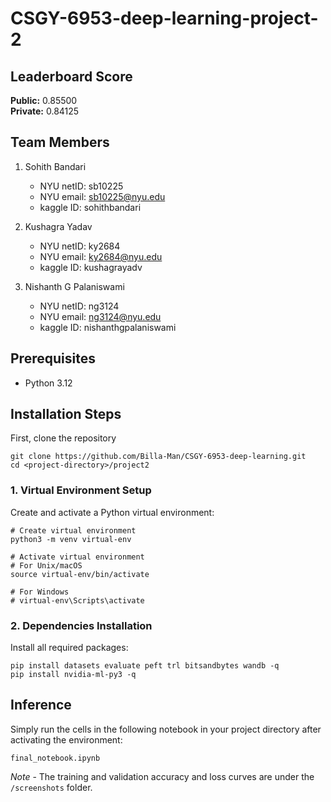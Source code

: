 # CSGY-6953-deep-learning-project-2

## Leaderboard Score
**Public:** 0.85500 <br>
**Private:** 0.84125

## Team Members

1. Sohith Bandari
   * NYU netID: sb10225
   * NYU email: sb10225@nyu.edu
   * kaggle ID: sohithbandari

2. Kushagra Yadav 
   * NYU netID: ky2684
   * NYU email: ky2684@nyu.edu
   * kaggle ID: kushagrayadv
  
3. Nishanth G Palaniswami
   * NYU netID: ng3124
   * NYU email: ng3124@nyu.edu
   * kaggle ID: nishanthgpalaniswami
  
## Prerequisites

- Python 3.12

## Installation Steps
First, clone the repository
```
git clone https://github.com/Billa-Man/CSGY-6953-deep-learning.git
cd <project-directory>/project2
```

### 1. Virtual Environment Setup
Create and activate a Python virtual environment:
```
# Create virtual environment
python3 -m venv virtual-env

# Activate virtual environment
# For Unix/macOS
source virtual-env/bin/activate

# For Windows
# virtual-env\Scripts\activate
```

### 2. Dependencies Installation
Install all required packages:
```
pip install datasets evaluate peft trl bitsandbytes wandb -q
pip install nvidia-ml-py3 -q
```

## Inference
Simply run the cells in the following notebook in your project directory after activating the environment:
```
final_notebook.ipynb
```
*Note* - The training and validation accuracy and loss curves are under the ``/screenshots`` folder.